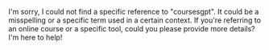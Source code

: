 I'm sorry, I could not find a specific reference to "coursesgpt". It could be a misspelling or a specific term used in a certain context. If you're referring to an online course or a specific tool, could you please provide more details? I'm here to help!